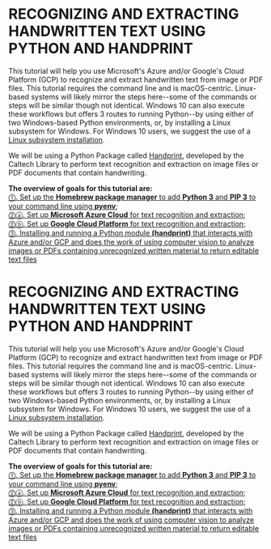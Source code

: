 # RECOGNIZING AND EXTRACTING HANDWRITTEN TEXT USING PYTHON AND HANDPRINT
This tutorial will help you use Microsoft's Azure and/or Google's Cloud Platform (GCP) to recognize and extract handwritten text from image or PDF files.
This tutorial requires the command line and is macOS-centric. 
Linux-based systems will likely mirror the steps here--some of the commands or steps will be similar though not identical. 
Windows 10 can also execute these workflows but offers 3 routes to running Python--by using either of two Windows-based Python environments, or, by installing a Linux subsystem for Windows. For Windows 10 users, we suggest the use of a [Linux subsystem installation](https://realpython.com/installing-python/).<br/>

We will be using a Python Package called [Handprint](https://github.com/caltechlibrary/handprint), developed by the Caltech Library to perform text recognition and extraction on image files or PDF documents that contain handwriting.

**The overview of goals for this tutorial are:**<br/>
[⓵. Set up the **Homebrew package manager** to add **Python 3** and **PIP 3** to your command line using **pyenv**](step_1_cli.md);<br/>
[⓶ⓐ. Set up **Microsoft Azure Cloud** for text recognition and extraction](step_2a_azure.md);<br/>
[⓶ⓑ. Set up **Google Cloud Platform** for text recognition and extraction](step_2b_gcp.md);<br/>
[⓷. Installing and running a Python module **(handprint)** that interacts with Azure and/or GCP and does the work of using computer vision to analyze images or PDFs containing unrecognized written material to return editable text files](step_3_handprint.md)
    
<h1 id="recognizing-and-extracting-handwritten-text-using-python-and-handprint">RECOGNIZING AND EXTRACTING HANDWRITTEN TEXT USING PYTHON AND HANDPRINT</h1>
<p>This tutorial will help you use Microsoft&#39;s Azure and/or Google&#39;s Cloud Platform (GCP) to recognize and extract handwritten text from image or PDF files.
This tutorial requires the command line and is macOS-centric. 
Linux-based systems will likely mirror the steps here--some of the commands or steps will be similar though not identical. 
Windows 10 can also execute these workflows but offers 3 routes to running Python--by using either of two Windows-based Python environments, or, by installing a Linux subsystem for Windows. For Windows 10 users, we suggest the use of a <a href="https://realpython.com/installing-python/">Linux subsystem installation</a>.<br/></p>
<p>We will be using a Python Package called <a href="https://github.com/caltechlibrary/handprint"  target="_blank">Handprint</a>, developed by the Caltech Library to perform text recognition and extraction on image files or PDF documents that contain handwriting.</p>
<p><strong>The overview of goals for this tutorial are:</strong><br/>
<a href="step_1_cli.md">⓵. Set up the <strong>Homebrew package manager</strong> to add <strong>Python 3</strong> and <strong>PIP 3</strong> to your command line using <strong>pyenv</strong></a>;<br/>
<a href="step_2a_azure.md">⓶ⓐ. Set up <strong>Microsoft Azure Cloud</strong> for text recognition and extraction</a>;<br/>
<a href="step_2b_gcp.md">⓶ⓑ. Set up <strong>Google Cloud Platform</strong> for text recognition and extraction</a>;<br/>
<a href="step_3_handprint.md">⓷. Installing and running a Python module <strong>(handprint)</strong> that interacts with Azure and/or GCP and does the work of using computer vision to analyze images or PDFs containing unrecognized written material to return editable text files</a></p>
